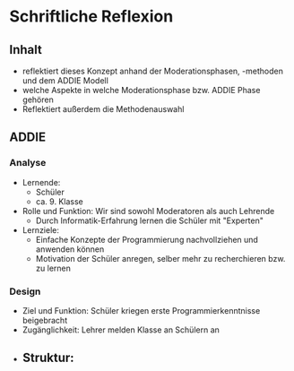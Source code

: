 # Schriftliche Reflexion

 
## Inhalt
-  reflektiert dieses Konzept anhand der Moderationsphasen, -methoden und dem ADDIE Modell 
- welche Aspekte in welche Moderationsphase bzw. ADDIE Phase gehören
-  Reflektiert außerdem die Methodenauswahl


## ADDIE

### Analyse

- Lernende:
	- Schüler
	- ca. 9. Klasse
- Rolle und Funktion: Wir sind sowohl Moderatoren als auch Lehrende
	- Durch Informatik-Erfahrung lernen die Schüler mit "Experten"
- Lernziele:
	- Einfache Konzepte der Programmierung nachvollziehen und anwenden können
	- Motivation der Schüler anregen, selber mehr zu recherchieren bzw. zu lernen


### Design

- Ziel und Funktion: Schüler kriegen erste Programmierkenntnisse beigebracht
- Zugänglichkeit: Lehrer melden Klasse an Schülern an
- Struktur: 
	- 
